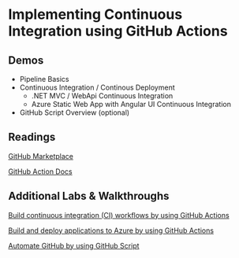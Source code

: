 # Implementing Continuous Integration using GitHub Actions

## Demos

- Pipeline Basics
- Continuous Integration / Continous Deployment
    - .NET MVC / WebApi Continuous Integration
    - Azure Static Web App with Angular UI Continuous Integration
- GitHub Script Overview (optional)

## Readings

[GitHub Marketplace](https://github.com/marketplace)

[GitHub Action Docs](https://docs.github.com/en/actions)

## Additional Labs & Walkthroughs

[Build continuous integration (CI) workflows by using GitHub Actions](https://docs.microsoft.com/en-us/learn/modules/github-actions-ci/)

[Build and deploy applications to Azure by using GitHub Actions](https://docs.microsoft.com/en-us/learn/modules/github-actions-cd/)

[Automate GitHub by using GitHub Script](https://docs.microsoft.com/en-us/learn/modules/automate-github-using-github-script/)